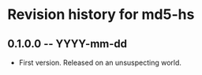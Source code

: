 # Revision history for md5-hs

## 0.1.0.0 -- YYYY-mm-dd

* First version. Released on an unsuspecting world.
